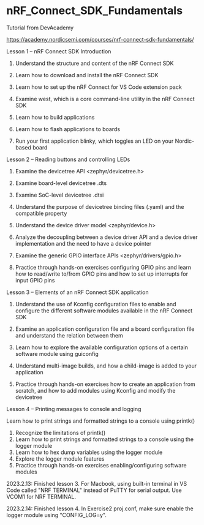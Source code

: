 # nRF_Connect_SDK_Fundamentals
Tutorial from DevAcademy

https://academy.nordicsemi.com/courses/nrf-connect-sdk-fundamentals/

Lesson 1 – nRF Connect SDK Introduction

1. Understand the structure and content of the nRF Connect SDK

2. Learn how to download and install the nRF Connect SDK

3. Learn how to set up the nRF Connect for VS Code extension pack

4. Examine west, which is a core command-line utility in the nRF Connect SDK

5. Learn how to build applications

6. Learn how to flash applications to boards

7. Run your first application blinky, which toggles an LED on your Nordic-based board

Lesson 2 – Reading buttons and controlling LEDs

1. Examine the devicetree API <zephyr/devicetree.h>

2. Examine board-level devicetree .dts

3. Examine SoC-level devicetree .dtsi

4. Understand the purpose of devicetree binding files (.yaml) and the compatible property

5. Understand the device driver model <zephyr/device.h>

6. Analyze the decoupling between a device driver API and a device driver implementation and the need to have a device pointer

7. Examine the generic GPIO interface APIs <zephyr/drivers/gpio.h>

8. Practice through hands-on exercises configuring GPIO pins and learn how to read/write to/from GPIO pins and how to set up interrupts for input GPIO pins

Lesson 3 – Elements of an nRF Connect SDK application

1. Understand the use of Kconfig configuration files to enable and configure the different software modules available in the nRF Connect SDK

2. Examine an application configuration file and a board configuration file and understand the relation between them

3. Learn how to explore the available configuration options of a certain software module using guiconfig

4. Understand multi-image builds, and how a child-image is added to your application

5. Practice through hands-on exercises how to create an application from scratch, and how to add modules using Kconfig and modify the devicetree

Lesson 4 – Printing messages to console and logging

Learn how to print strings and formatted strings to a console using printk()
1. Recognize the limitations of printk()
2. Learn how to print strings and formatted strings to a console using the logger module
3. Learn how to hex dump variables using the logger module
4. Explore the logger module features
5. Practice through hands-on exercises enabling/configuring software modules

2023.2.13: Finished lesson 3. For Macbook, using built-in terminal in VS Code called "NRF TERMINAL" instead of PuTTY for serial output. Use VCOM1 for NRF TERMINAL.

2023.2.14: Finished lesson 4. In Exercise2 proj.conf, make sure enable the logger module using "CONFIG_LOG=y".
